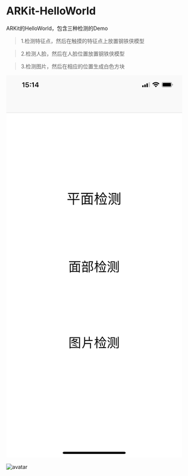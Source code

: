 # ARKit-HelloWorld
ARKit的HelloWorld，包含三种检测的Demo

> 1.检测特征点，然后在触摸的特征点上放置钢铁侠模型

> 2.检测人脸，然后在人脸位置放置钢铁侠模型

> 3.检测图片，然后在相应的位置生成白色方块

![avatar](demo1.jpg)

![avatar](demo2.PNG)
